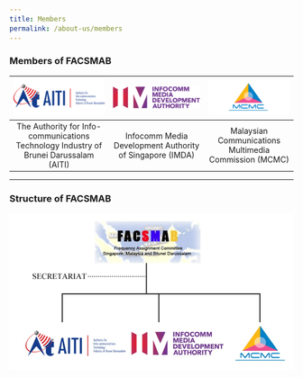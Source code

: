 ```yaml
---
title: Members
permalink: /about-us/members
---
```

### **Members of FACSMAB**

|![](/assets/images/AITI_logo.png)|![](/assets/images/IMDA_logo.png)|![](/assets/images/logo_mcmc.png)|
|:-------------:|:-------------:|:-------------:|
| The Authority for Info-communications Technology Industry of Brunei Darussalam (AITI)| Infocomm Media Development Authority of Singapore (IMDA) | Malaysian Communications Multimedia Commission (MCMC) |

***

### **Structure of FACSMAB**
![structure](/assets/images/Structure.jpg)
